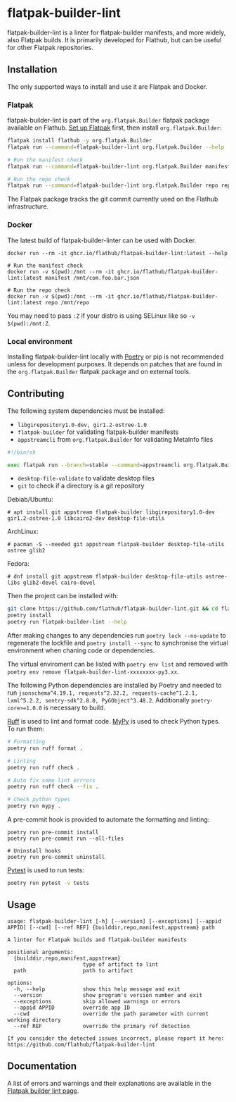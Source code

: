 # flatpak-builder-lint

flatpak-builder-lint is a linter for flatpak-builder manifests, and more widely,
also Flatpak builds. It is primarily developed for Flathub, but can be useful
for other Flatpak repositories.

## Installation

The only supported ways to install and use it are Flatpak and Docker.

### Flatpak

flatpak-builder-lint is part of the `org.flatpak.Builder` flatpak package
available on Flathub. [Set up Flatpak][flatpak_setup] first, then install
`org.flatpak.Builder`:

```bash
flatpak install flathub -y org.flatpak.Builder
flatpak run --command=flatpak-builder-lint org.flatpak.Builder --help

# Run the manifest check
flatpak run --command=flatpak-builder-lint org.flatpak.Builder manifest com.foo.bar.json

# Run the repo check
flatpak run --command=flatpak-builder-lint org.flatpak.Builder repo repo
```

The Flatpak package tracks the git commit currently used on the Flathub
infrastructure.

### Docker

The latest build of flatpak-builder-linter can be used with Docker.

```
docker run --rm -it ghcr.io/flathub/flatpak-builder-lint:latest --help

# Run the manifest check
docker run -v $(pwd):/mnt --rm -it ghcr.io/flathub/flatpak-builder-lint:latest manifest /mnt/com.foo.bar.json

# Run the repo check
docker run -v $(pwd):/mnt --rm -it ghcr.io/flathub/flatpak-builder-lint:latest repo /mnt/repo
```

You may need to pass `:Z` if your distro is using SELinux like so
`-v $(pwd):/mnt:Z`.

### Local environment

Installing flatpak-builder-lint locally with [Poetry][poetry] or pip is
not recommended unless for development purposes. It depends on patches
that are found in the `org.flatpak.Builder` flatpak package
and on external tools.

## Contributing

The following system dependencies must be installed:

- `libgirepository1.0-dev, gir1.2-ostree-1.0`
- `flatpak-builder` for validating flatpak-builder manifests
- `appstreamcli` from `org.flatpak.Builder` for validating MetaInfo files
```sh
#!/bin/sh

exec flatpak run --branch=stable --command=appstreamcli org.flatpak.Builder ${@}
```
- `desktop-file-validate` to validate desktop files
- `git` to check if a directory is a git repository

Debiab/Ubuntu:

```
# apt install git appstream flatpak-builder libgirepository1.0-dev gir1.2-ostree-1.0 libcairo2-dev desktop-file-utils
```

ArchLinux:

```
# pacman -S --needed git appstream flatpak-builder desktop-file-utils ostree glib2
```

Fedora:

```
# dnf install git appstream flatpak-builder desktop-file-utils ostree-libs glib2-devel cairo-devel
```

Then the project can be installed with:

```bash
git clone https://github.com/flathub/flatpak-builder-lint.git && cd flatpak-builder-lint
poetry install
poetry run flatpak-builder-lint --help
```

After making changes to any dependencies run
`poetry lock --no-update` to regenerate the lockfile and
`poetry install --sync` to synchronise the virtual environment when
chaning code or dependencies.

The virtual enviroment can be listed with `poetry env list` and removed
with `poetry env remove flatpak-builder-lint-xxxxxxxx-py3.xx`.

The following Python dependencies are installed by Poetry and needed to
run `jsonschema^4.19.1, requests^2.32.2, requests-cache^1.2.1, lxml^5.2.2,
sentry-sdk^2.8.0, PyGObject^3.48.2`. Additionally `poetry-core>=1.0.0`
is necessary to build.

[Ruff](https://docs.astral.sh/ruff/installation/) is used to lint and
format code. [MyPy](https://mypy.readthedocs.io/en/stable/getting_started.html)
is used to check Python types. To run them:

```sh
# Formatting
poetry run ruff format .

# Linting
poetry run ruff check .

# Auto fix some lint errrors
poetry run ruff check --fix .

# Check python types
poetry run mypy .
```

A pre-commit hook is provided to automate the formatting and linting:

```
poetry run pre-commit install
poetry run pre-commit run --all-files

# Uninstall hooks
poetry run pre-commit uninstall
```

[Pytest](https://docs.pytest.org/en/stable/getting-started.html) is used
to run tests:

```sh
poetry run pytest -v tests
```

## Usage

```
usage: flatpak-builder-lint [-h] [--version] [--exceptions] [--appid APPID] [--cwd] [--ref REF] {builddir,repo,manifest,appstream} path

A linter for Flatpak builds and flatpak-builder manifests

positional arguments:
  {builddir,repo,manifest,appstream}
                        type of artifact to lint
  path                  path to artifact

options:
  -h, --help            show this help message and exit
  --version             show program's version number and exit
  --exceptions          skip allowed warnings or errors
  --appid APPID         override app ID
  --cwd                 override the path parameter with current working directory
  --ref REF             override the primary ref detection

If you consider the detected issues incorrect, please report it here: https://github.com/flathub/flatpak-builder-lint
```

[poetry]: https://python-poetry.org/docs/#installation
[flatpak_setup]: https://flathub.org/setup

## Documentation

A list of errors and warnings and their explanations are available in the
[Flatpak builder lint page](https://docs.flathub.org/docs/for-app-authors/linter).
